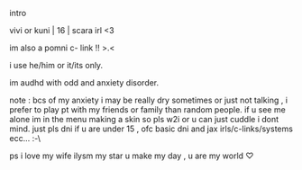intro 

vivi or kuni | 16 | scara irl <3

im also a pomni c- link !! >⁠.⁠<

i use he/him or it/its only.

im audhd with odd and anxiety disorder. 

note : bcs of my anxiety i may be really dry sometimes or just not talking , i prefer to play pt with my friends or family than random people.
if u see me alone im in the menu making a skin so pls w2i or u can just cuddle i dont mind. just pls dni if u are under 15 , ofc basic dni and jax irls/c-links/systems ecc... :⁠-⁠\ 

ps i love my wife ilysm my star u make my day , u are my world ♡



